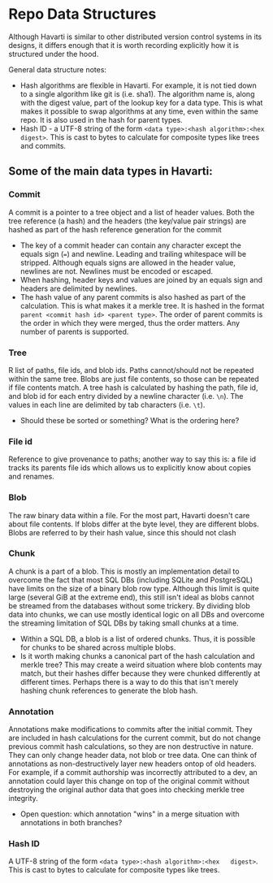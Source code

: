 # Repo Data Structures

Although Havarti is similar to other distributed version control systems in its
designs, it differs enough that it is worth recording explicitly how it is
structured under the hood.

General data structure notes:

- Hash algorithms are flexible in Havarti. For example, it is not tied down to a
  single algorithm like git is (i.e. sha1). The algorithm name is, along with
  the digest value, part of the lookup key for a data type. This is what makes
  it possible to swap algorithms at any time, even within the same repo. It is
  also used in the hash for parent types.
- Hash ID - a UTF-8 string of the form
  `<data type>:<hash algorithm>:<hex digest>`. This is cast to bytes to
  calculate for composite types like trees and commits.

## Some of the main data types in Havarti:

### Commit

A commit is a pointer to a tree object and a list of header values.
Both the tree reference (a hash) and the headers (the key/value pair strings)
are hashed as part of the hash reference generation for the commit

- The key of a commit header can contain any character except the equals sign
  (`=`) and newline. Leading and trailing whitespace will be stripped.
  Although equals signs are allowed in the header value, newlines are not.
  Newlines must be encoded or escaped.
- When hashing, header keys and values are joined by an equals sign and
  headers are delimited by newlines.
- The hash value of any parent commits is also hashed as part of the
  calculation. This is what makes it a merkle tree. It is hashed in the format
  `parent <commit hash id> <parent type>`. The order of parent commits is the
  order in which they were merged, thus the order matters. Any number of
  parents is supported.

### Tree

R list of paths, file ids, and blob ids. Paths cannot/should not be
repeated within the same tree. Blobs are just file contents, so those can be
repeated if file contents match. A tree hash is calculated by hashing the
path, file id, and blob id for each entry divided by a newline character (i.e.
`\n`). The values in each line are delimited by tab characters (i.e. `\t`).

- Should these be sorted or something? What is the ordering here?

### File id

<!--
FIXME: File ID is no longer a thing.
Remove this section and clarify.
Renames and copies are just tracked in commits by pointing to tree ids.
This also makes it possible to copy entire trees with a single directive.
-->

Reference to give provenance to paths; another way to say this is: a
file id tracks its parents file ids which allows us to explicitly know about
copies and renames.

### Blob

The raw binary data within a file. For the most part, Havarti doesn't
care about file contents. If blobs differ at the byte level, they are
different blobs. Blobs are referred to by their  hash value, since this should
not clash

### Chunk

A chunk is a part of a blob. This is mostly an implementation detail
to overcome the fact that most SQL DBs (including SQLite and PostgreSQL) have
limits on the size of a binary blob row type. Although this limit is quite
large (several GiB at the extreme end), this still isn't ideal as blobs cannot
be streamed from the databases without some trickery. By dividing blob data
into chunks, we can use mostly identical logic on all DBs and overcome the
streaming limitation of SQL DBs by taking small chunks at a time.

- Within a SQL DB, a blob is a list of ordered chunks.
  Thus, it is possible
  for chunks to be shared across multiple blobs.
- Is it worth making chunks a canonical part of the hash calculation and merkle tree?
  This may create a weird situation where blob contents may match,
  but their hashes differ because they were chunked differently at different times.
  Perhaps there is a way to do this that isn't merely hashing chunk references to generate the blob hash.

### Annotation

Annotations make modifications to commits after the initial
commit. They are included in hash calculations for the current commit, but do
not change previous commit hash calculations, so they are non destructive in
nature. They can only change header data, not blob or tree data. One can think
of annotations as non-destructively layer new headers ontop of old headers.
For example, if a commit authorship was incorrectly attributed to a dev, an
annotation could layer this change on top of the original commit without
destroying the original author data that goes into checking merkle tree
integrity.

- Open question: which annotation "wins" in a merge situation with annotations
  in both branches?

### Hash ID

A UTF-8 string of the form `<data type>:<hash algorithm>:<hex   digest>`.
This is cast to bytes to calculate for composite types like trees.
